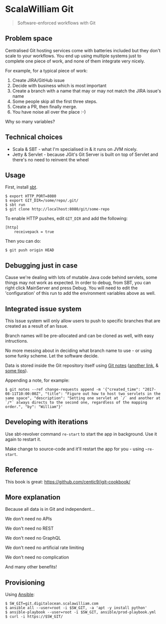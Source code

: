 
# ScalaWilliam Git

> Software-enforced workflows with Git

## Problem space
Centralised Git hosting services come with batteries included but they don't scale to your workflows.
You end up using multiple systems just to complete one piece of work, and none of them integrate very nicely.

For example, for a typical piece of work:

1. Create JIRA/GitHub issue
2. Decide with business which is most important
3. Create a branch with a name that may or may not match the JIRA issue's name
4. Some people skip all the first three steps.
5. Create a PR, then finally merge.
6. You have noise all over the place :-)

Why so many variables?

## Technical choices

- Scala & SBT - what I'm specialised in & it runs on JVM nicely.
- Jetty & Servlet - because JGit's Git Server is built on top of Servlet and there's no need to reinvent the wheel

## Usage

First, install [sbt](https://www.scalawilliam.com/essential-sbt/).

```
$ export HTTP_PORT=8080
$ export GIT_DIR=/some/repo/.git/
$ sbt run
$ git clone http://localhost:8080/git/some-repo
```

To enable HTTP pushes, edit `GIT_DIR` and add the following:
```
[http]
	receivepack = true
```

Then you can do:

```
$ git push origin HEAD
```

## Debugging just in case

Cause we're dealing with lots of mutable Java code behind servlets, some things may not work as expected.
In order to debug, from SBT, you can right click MainServer and press Debug. You will need to edit the 'configuration' of this run
to add the environment variables above as well.

## Integrated issue system

This Issue system will only allow users to push to specific branches that are created as a result of an Issue.

Branch names will be pre-allocated and can be cloned as well, with easy intructions.

No more messing about in deciding what branch name to use - or using some funky scheme. Let the software decide.

Data is stored inside the Git repository itself using [Git notes](https://git-scm.com/docs/git-notes) 
([another link](http://alblue.bandlem.com/2011/11/git-tip-of-week-git-notes.html), &
[some tips](https://gist.github.com/topheman/ec8cde7c54e24a785e52)).

Appending a note, for example:

```
$ git notes --ref change-requests append -m '{"created_time": "2017-08-11T10:00:00Z", "title": "Figure out how to host two servlets in the same space", "description": "Setting one servlet at `/` and another at `/*` always directs to the second one, regardless of the mapping order.", "by": "William"}'
```

## Developing with iterations

Use sbt-revolver command `re-start` to start the app in background. Use it again to restart it.

Make change to source-code and it'll restart the app for you - using `~re-start`.


## Reference

This book is great: https://github.com/centic9/jgit-cookbook/


## More explanation

Because all data is in Git and independent...

We don't need no APIs

We don't need no REST

We don't need no GraphQL

We don't need no artificial rate limiting

We don't need no complication

And many other benefits!

## Provisioning

Using [Ansible](https://www.ansible.com/get-started):

```
$ SW_GIT=git.digitalocean.scalawilliam.com
$ ansible all --user=root -i $SW_GIT, -a 'apt -y install python'
$ ansible-playbook --user=root -i $SW_GIT, ansible/prod-playbook.yml
$ curl -i https://$SW_GIT/
```
